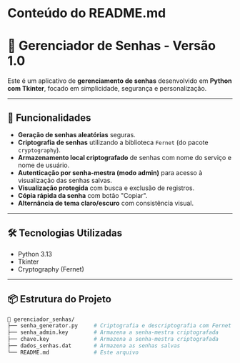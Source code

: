 # Conteúdo do README.md
# 🔐 Gerenciador de Senhas - Versão 1.0

Este é um aplicativo de **gerenciamento de senhas** desenvolvido em **Python com Tkinter**, focado em simplicidade, segurança e personalização.

---

## 🧠 Funcionalidades

- **Geração de senhas aleatórias** seguras.
- **Criptografia de senhas** utilizando a biblioteca `Fernet` (do pacote `cryptography`).
- **Armazenamento local criptografado** de senhas com nome do serviço e nome de usuário.
- **Autenticação por senha-mestra (modo admin)** para acesso à visualização das senhas salvas.
- **Visualização protegida** com busca e exclusão de registros.
- **Cópia rápida da senha** com botão "Copiar".
- **Alternância de tema claro/escuro** com consistência visual.

---

## 🛠️ Tecnologias Utilizadas

- Python 3.13
- Tkinter  
- Cryptography (Fernet)

---

## 📦 Estrutura do Projeto

```bash
📁 gerenciador_senhas/
├── senha_generator.py     # Criptografia e descriptografia com Fernet
├── senha_admin.key        # Armazena a senha-mestra criptografada
├── chave.key              # Armazena a senha-mestra criptografada
├── dados_senhas.dat       # Armazena as senhas salvas
└── README.md              # Este arquivo
